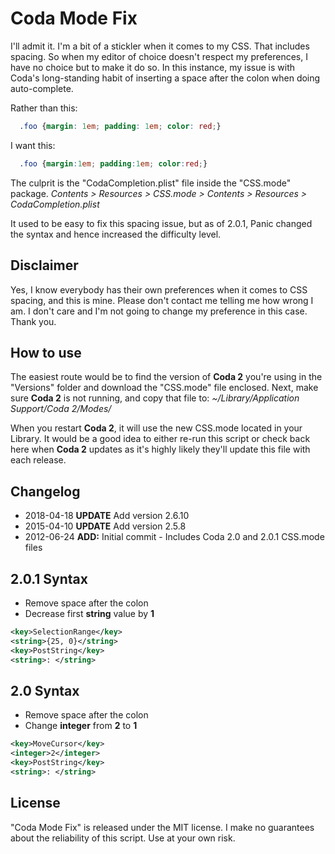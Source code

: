 Coda Mode Fix
==============

I'll admit it. I'm a bit of a stickler when it comes to my CSS. That includes spacing. So when my editor of choice doesn't respect my preferences, I have no choice but to make it do so. In this instance, my issue is with Coda's long-standing habit of inserting a space after the colon when doing auto-complete.

Rather than this:
```css
  .foo {margin: 1em; padding: 1em; color: red;}
```
I want this:
```css
  .foo {margin:1em; padding:1em; color:red;}
```

The culprit is the "CodaCompletion.plist" file inside the "CSS.mode" package.
_Contents > Resources > CSS.mode > Contents > Resources > CodaCompletion.plist_

It used to be easy to fix this spacing issue, but as of 2.0.1, Panic changed the syntax and hence increased the difficulty level.

Disclaimer
----------
Yes, I know everybody has their own preferences when it comes to CSS spacing, and this is mine. Please don't contact me telling me how wrong I am. I don't care and I'm not going to change my preference in this case. Thank you.

How to use
-----------
The easiest route would be to find the version of **Coda 2** you're using in the "Versions" folder and download the "CSS.mode" file enclosed. Next, make sure **Coda 2** is not running, and copy that file to:
_~/Library/Application Support/Coda 2/Modes/_

When you restart **Coda 2**, it will use the new CSS.mode located in your Library. It would be a good idea to either re-run this script or check back here when **Coda 2** updates as it's highly likely they'll update this file with each release.

Changelog
---------
* 2018-04-18 **UPDATE** Add version 2.6.10
* 2015-04-10 **UPDATE** Add version 2.5.8
* 2012-06-24 **ADD:** Initial commit - Includes Coda 2.0 and 2.0.1 CSS.mode files

2.0.1 Syntax
------------
* Remove space after the colon
* Decrease first **string** value by **1**

```xml
<key>SelectionRange</key>
<string>{25, 0}</string>
<key>PostString</key>
<string>: </string>
```

2.0 Syntax
----------
* Remove space after the colon
* Change **integer** from **2** to **1**

```xml
<key>MoveCursor</key>
<integer>2</integer>
<key>PostString</key>
<string>: </string>
```

License
-------
"Coda Mode Fix" is released under the MIT license. I make no guarantees about the reliability of this script. Use at your own risk.
